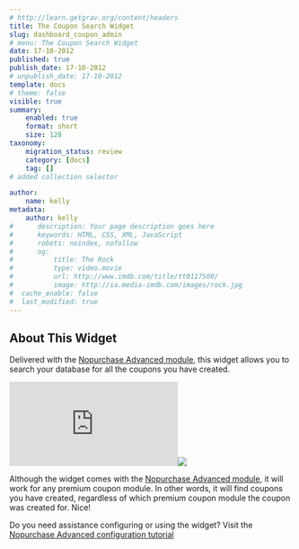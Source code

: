 ```yaml
---
# http://learn.getgrav.org/content/headers
title: The Coupon Search Widget
slug: dashboard_coupon_admin
# menu: The Coupon Search Widget
date: 17-10-2012
published: true
publish_date: 17-10-2012
# unpublish_date: 17-10-2012
template: docs
# theme: false
visible: true
summary:
    enabled: true
    format: short
    size: 128
taxonomy:
    migration_status: review
    category: [docs]
    tag: []
# added collection selector

author:
    name: kelly
metadata:
    author: kelly
#      description: Your page description goes here
#      keywords: HTML, CSS, XML, JavaScript
#      robots: noindex, nofollow
#      og:
#          title: The Rock
#          type: video.movie
#          url: http://www.imdb.com/title/tt0117500/
#          image: http://ia.media-imdb.com/images/rock.jpg
#  cache_enable: false
#  last_modified: true
---
```


## About This Widget

Delivered with the [Nopurchase Advanced module](http://www.mailbeez.com/documentation/mailbeez/nopurchase_advanced/), this widget allows you to search your database for all the coupons you have created.

[![](http://localhost/wordpress_mailbeez_EOL/wp-content/themes/awake/lib/scripts/timthumb/thumb.php?src=http://www.mailbeez.com/images/doc/mailbeez/nopurchase_advance/coupon_search_widget.png&w=270&h=94&zc=1&q=100 "Coupon Search Widget")](http://www.mailbeez.com/images/doc/mailbeez/nopurchase_advance/coupon_search_widget.png "Coupon Search Widget")![](http://localhost/wordpress_mailbeez_EOL/wp-content/themes/awake/images/shortcodes/image_shadow.png)

Although the widget comes with the [Nopurchase Advanced module](http://www.mailbeez.com/documentation/mailbeez/nopurchase_advanced/), it will work for any premium coupon module. In other words, it will find coupons you have created, regardless of which premium coupon module the coupon was created for. Nice!

Do you need assistance configuring or using the widget? Visit the [Nopurchase Advanced configuration tutorial](http://www.mailbeez.com/documentation/tutorials/mailbeez-tutorials/nopurchase-advanced-configuration-tutorial/)

